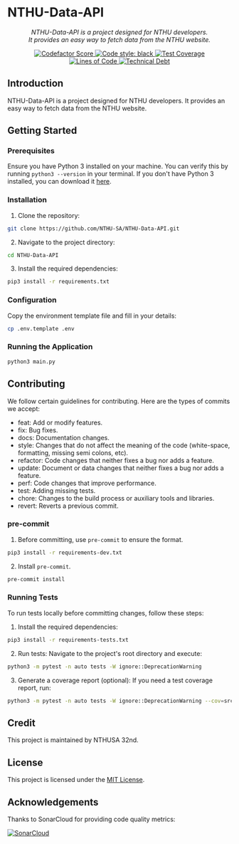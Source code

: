 # NTHU-Data-API
<p align="center">
    <em>NTHU-Data-API is a project designed for NTHU developers.</em>
    <br>
    <em>It provides an easy way to fetch data from the NTHU website.</em>
</p>
<p align="center">
<a href="https://www.codefactor.io/repository/github/nthu-sa/nthu-data-api" target="_blank">
    <img src="https://www.codefactor.io/repository/github/nthu-sa/nthu-data-api/badge" alt="Codefactor Score">
</a>
<a href="https://github.com/psf/black" target="_blank">
    <img src="https://img.shields.io/badge/code%20style-black-000000.svg" alt="Code style: black">
</a>
<a href="https://coverage-badge.samuelcolvin.workers.dev/redirect/NTHU-SA/NTHU-Data-API" target="_blank">
    <img src="https://coverage-badge.samuelcolvin.workers.dev/NTHU-SA/NTHU-Data-API.svg" alt="Test Coverage">
</a>
<br>
<a href="https://sonarcloud.io/summary/new_code?id=NTHU-SA_NTHU-Data-API" target="_blank">
    <img src="https://sonarcloud.io/api/project_badges/measure?project=NTHU-SA_NTHU-Data-API&metric=ncloc" alt="Lines of Code">
</a>
<a href="https://sonarcloud.io/summary/new_code?id=NTHU-SA_NTHU-Data-API" target="_blank">
    <img src="https://sonarcloud.io/api/project_badges/measure?project=NTHU-SA_NTHU-Data-API&metric=sqale_index" alt="Technical Debt">
</a>
</p>

## Introduction
NTHU-Data-API is a project designed for NTHU developers. It provides an easy way to fetch data from the NTHU website.

## Getting Started
### Prerequisites
Ensure you have Python 3 installed on your machine. You can verify this by running `python3 --version` in your terminal. If you don't have Python 3 installed, you can download it [here](https://www.python.org/downloads/).

### Installation
1. Clone the repository:
```sh
git clone https://github.com/NTHU-SA/NTHU-Data-API.git
```
2. Navigate to the project directory:
```sh
cd NTHU-Data-API
```
3. Install the required dependencies:
```sh
pip3 install -r requirements.txt
```

### Configuration
Copy the environment template file and fill in your details:
```sh
cp .env.template .env
```

### Running the Application
```sh
python3 main.py
```

## Contributing
We follow certain guidelines for contributing. Here are the types of commits we accept:

- feat: Add or modify features.
- fix: Bug fixes.
- docs: Documentation changes.
- style: Changes that do not affect the meaning of the code (white-space, formatting, missing semi colons, etc).
- refactor: Code changes that neither fixes a bug nor adds a feature.
- update: Document or data changes that neither fixes a bug nor adds a feature.
- perf: Code changes that improve performance.
- test: Adding missing tests.
- chore: Changes to the build process or auxiliary tools and libraries.
- revert: Reverts a previous commit.

### pre-commit
1. Before committing, use `pre-commit` to ensure the format.
```sh
pip3 install -r requirements-dev.txt
```
2. Install `pre-commit`.
```sh
pre-commit install
```

### Running Tests
To run tests locally before committing changes, follow these steps:
1. Install the required dependencies:
```sh
pip3 install -r requirements-tests.txt
```
2. Run tests:
Navigate to the project's root directory and execute:
```sh
python3 -m pytest -n auto tests -W ignore::DeprecationWarning
```
3. Generate a coverage report (optional):
If you need a test coverage report, run:
```sh
python3 -m pytest -n auto tests -W ignore::DeprecationWarning --cov=src --cov=tests --cov-report=xml --cov-report=html:coverage --cov-fail-under=85
```
## Credit
This project is maintained by NTHUSA 32nd.

## License
This project is licensed under the [MIT License](https://choosealicense.com/licenses/mit/).

## Acknowledgements
Thanks to SonarCloud for providing code quality metrics:

[![SonarCloud](https://sonarcloud.io/images/project_badges/sonarcloud-white.svg)](https://sonarcloud.io/summary/new_code?id=NTHU-SA_NTHU-Data-API)